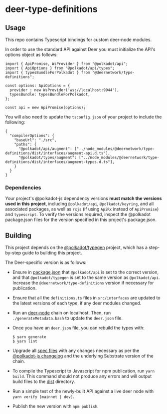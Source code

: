 # deer-type-definitions

## Usage

This repo contains Typescript bindings for custom deer-node modules.

In order to use the standard API against Deer you must initialize the API's options object as follows:

```
import { ApiPromise, WsProvider } from "@polkadot/api";
import { ApiOptions } from "@polkadot/api/types";
import { typesBundleForPolkadot } from "@deernetwork/type-definitions";

const options: ApiOptions = {
  provider : new WsProvider('ws://localhost:9944'),
  typesBundle: typesBundleForPolkadot,
};

const api = new ApiPromise(options);
```

You will also need to update the `tsconfig.json` of your project to include the following:

```
{
  "compilerOptions": {
    "baseUrl": "./src",
    "paths": {
      "@polkadot/api/augment": ["../node_modules/@deernetwork/type-definitions/dist/interfaces/augment-api.d.ts"],
      "@polkadot/types/augment": ["../node_modules/@deernetwork/type-definitions/dist/interfaces/augment-types.d.ts"],
    }
  }
}
```

### Dependencies

Your project's @polkadot-js dependency versions **must match the versions used in this project**, including `@polkadot/api`, `@polkadot/keyring`, and all associated packages, as well as `rxjs` (if using `ApiRx` instead of `ApiPromise`) and `typescript`. To verify the versions required, inspect the @polkadot package.json files for the version specified in this project's package.json.

## Building

This project depends on the [@polkadot/typegen](https://github.com/polkadot-js/api/tree/master/docs/examples/promise/90_typegen) project, which has a step-by-step guide to building this project.

The Deer-specific version is as follows:

- Ensure in [package.json](package.json) that `@polkadot/api` is set to the correct version, and that `@polkadot/typegen` is set to the same version as `@polkadot/api`. Increase the `@deernetwork/type-definitions` version if necessary for publication.

- Ensure that all the `definitions.ts` files in `src/interfaces` are updated to the latest versions of each type, if any deer modules changed.

- Run an [deer-node](https://github.com/DeerNetwork/deer-node) chain on localhost. Then, run `./generateMetadata.bash` to update the `deer.json` file.

- Once you have an `deer.json` file, you can rebuild the types with:

    ```
    $ yarn generate
    $ yarn lint
    ```
- Upgrade all [spec files](src/spec) with any changes necessary as per the [@polkadot-js changelog](https://github.com/polkadot-js/api/blob/master/CHANGELOG.md) and the underlying Substrate version of the chain.

- To compile the Typescript to Javascript for npm publication, run `yarn build`. This command should not produce any errors and will output build files to the [dist](dist/) directory.

- Run a simple test of the newly-built API against a live deer node with `yarn verify [mainnet | dev]`.

- Publish the new version with `npm publish`.

